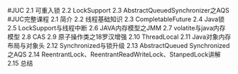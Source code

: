 #JUC
2.1 可重入锁
2.2 LockSupport
2.3 AbstractQueuedSynchronizer之AQS
#JUC完整课程
2.1 简介
2.2 线程基础知识 
2.3 CompletableFuture
2.4 Java锁
2.5 LockSupport与线程中断
2.6 JAVA内存模型之JMM
2.7 volatite与java内存模型
2.8 CAS
2.9 原子操作类之18罗汉增强
2.10 ThreadLocal
2.11 Java对象内存布局与对象头
2.12 Synchronized与锁升级
2.13 AbstractQueued Synchronized之AQS
2.14 ReentrantLock、ReentrantReadWriteLock、StanpedLock讲解
2.15 总结